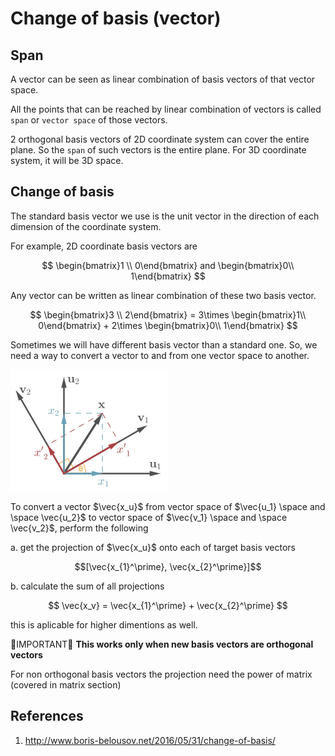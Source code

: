 # Change of basis (vector)

## Span

A vector can be seen as linear combination of basis vectors of that vector space.

All the points that can be reached by linear combination of vectors is called `span` or `vector space` of those vectors.

2 orthogonal basis vectors of 2D coordinate system can cover the entire plane. So the `span` of such vectors is the entire plane. For 3D coordinate system, it will be 3D space.

## Change of basis

The standard basis vector we use is the unit vector in the direction of each dimension of the coordinate system.

For example, 2D coordinate basis vectors are

$$
\begin{bmatrix}1 \\
0\end{bmatrix} and \begin{bmatrix}0\\
1\end{bmatrix}
$$

Any vector can be written as linear combination of these two basis vector.

$$
\begin{bmatrix}3 \\
2\end{bmatrix} = 3\times \begin{bmatrix}1\\
0\end{bmatrix} + 2\times \begin{bmatrix}0\\
1\end{bmatrix}
$$

Sometimes we will have different basis vector than a standard one. So, we need a way to convert a vector to and from one vector space to another.

![Image vector projection](img/004.vector_change_of_basis-2802131816.png)

To convert a vector $\vec{x_u}$ from vector space of $\vec{u_1} \space and \space \vec{u_2}$ to vector space of $\vec{v_1} \space and \space \vec{v_2}$, perform the following

a. get the projection of $\vec{x_u}$ onto each of target basis vectors

$$[\vec{x_{1}^\prime}, \vec{x_{2}^\prime}]$$

b. calculate the sum of all projections

$$
\vec{x_v} = \vec{x_{1}^\prime} + \vec{x_{2}^\prime}
$$

this is aplicable for higher dimentions as well.

🔴IMPORTANT🔴 **This works only when new basis vectors are orthogonal vectors**

For non orthogonal basis vectors the projection need the power of matrix (covered in matrix section)

## References

1. <http://www.boris-belousov.net/2016/05/31/change-of-basis/>
